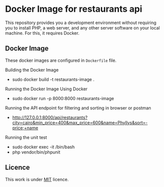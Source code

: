 # Docker Image for restaurants api
This repository provides you a development environment without requiring you to install PHP, a web server, and any other server software on your local machine. For this, it requires Docker.


## Docker Image

These docker images are configured in `Dockerfile` file.

Building the Docker Image
* sudo docker build -t restaurants-image .

Running the Docker Image Using Docker
* sudo docker run -p 8000:8000 restaurants-image

Running the API endpoint for filtering and sorting in browser or postman
* http://127.0.0.1:8000/api/restaurants?city=cairo&min_price=400&max_price=600&name=Phyllys&sort=-price;+name

Running the unit test 
* sudo docker exec -it <php-fpm-container> /bin/bash
* php vendor/bin/phpunit

## Licence

This work is under [MIT](LICENCE) licence.

